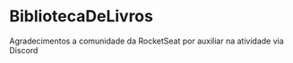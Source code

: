 # BibliotecaDeLivros
Agradecimentos a comunidade da RocketSeat por auxiliar na atividade via Discord
